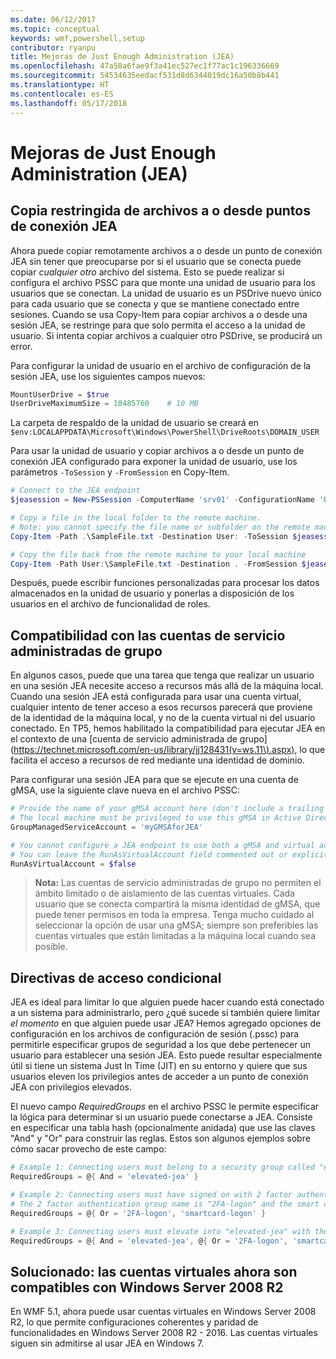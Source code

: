 ```yaml
---
ms.date: 06/12/2017
ms.topic: conceptual
keywords: wmf,powershell,setup
contributor: ryanpu
title: Mejoras de Just Enough Administration (JEA)
ms.openlocfilehash: 47a58a6fae9f3a41ec527ec1f77ac1c196336669
ms.sourcegitcommit: 54534635eedacf531d8d6344019dc16a50b8b441
ms.translationtype: HT
ms.contentlocale: es-ES
ms.lasthandoff: 05/17/2018
---
```

# <a name="improvements-to-just-enough-administration-jea"></a>Mejoras de Just Enough Administration (JEA)

## <a name="constrained-file-copy-tofrom-jea-endpoints"></a>Copia restringida de archivos a o desde puntos de conexión JEA

Ahora puede copiar remotamente archivos a o desde un punto de conexión JEA sin tener que preocuparse por si el usuario que se conecta puede copiar *cualquier otro* archivo del sistema.
Esto se puede realizar si configura el archivo PSSC para que monte una unidad de usuario para los usuarios que se conectan.
La unidad de usuario es un PSDrive nuevo único para cada usuario que se conecta y que se mantiene conectado entre sesiones.
Cuando se usa Copy-Item para copiar archivos a o desde una sesión JEA, se restringe para que solo permita el acceso a la unidad de usuario.
Si intenta copiar archivos a cualquier otro PSDrive, se producirá un error.

Para configurar la unidad de usuario en el archivo de configuración de la sesión JEA, use los siguientes campos nuevos:

```powershell
MountUserDrive = $true
UserDriveMaximumSize = 10485760    # 10 MB
```

La carpeta de respaldo de la unidad de usuario se creará en `$env:LOCALAPPDATA\Microsoft\Windows\PowerShell\DriveRoots\DOMAIN_USER`

Para usar la unidad de usuario y copiar archivos a o desde un punto de conexión JEA configurado para exponer la unidad de usuario, use los parámetros `-ToSession` y `-FromSession` en Copy-Item.

```powershell
# Connect to the JEA endpoint
$jeasession = New-PSSession -ComputerName 'srv01' -ConfigurationName 'UserDemo'

# Copy a file in the local folder to the remote machine.
# Note: you cannot specify the file name or subfolder on the remote machine. You must exactly type "User:"
Copy-Item -Path .\SampleFile.txt -Destination User: -ToSession $jeasession

# Copy the file back from the remote machine to your local machine
Copy-Item -Path User:\SampleFile.txt -Destination . -FromSession $jeasession
```

Después, puede escribir funciones personalizadas para procesar los datos almacenados en la unidad de usuario y ponerlas a disposición de los usuarios en el archivo de funcionalidad de roles.

## <a name="support-for-group-managed-service-accounts"></a>Compatibilidad con las cuentas de servicio administradas de grupo

En algunos casos, puede que una tarea que tenga que realizar un usuario en una sesión JEA necesite acceso a recursos más allá de la máquina local.
Cuando una sesión JEA está configurada para usar una cuenta virtual, cualquier intento de tener acceso a esos recursos parecerá que proviene de la identidad de la máquina local, y no de la cuenta virtual ni del usuario conectado.
En TP5, hemos habilitado la compatibilidad para ejecutar JEA en el contexto de una [cuenta de servicio administrada de grupo](https://technet.microsoft.com/en-us/library/jj128431(v=ws.11\).aspx), lo que facilita el acceso a recursos de red mediante una identidad de dominio.

Para configurar una sesión JEA para que se ejecute en una cuenta de gMSA, use la siguiente clave nueva en el archivo PSSC:

```powershell
# Provide the name of your gMSA account here (don't include a trailing $)
# The local machine must be privileged to use this gMSA in Active Directory
GroupManagedServiceAccount = 'myGMSAforJEA'

# You cannot configure a JEA endpoint to use both a gMSA and virtual account
# You can leave the RunAsVirtualAccount field commented out or explicitly set it to false
RunAsVirtualAccount = $false
```

> **Nota:** Las cuentas de servicio administradas de grupo no permiten el ámbito limitado o de aislamiento de las cuentas virtuales.
> Cada usuario que se conecta compartirá la misma identidad de gMSA, que puede tener permisos en toda la empresa.
> Tenga mucho cuidado al seleccionar la opción de usar una gMSA; siempre son preferibles las cuentas virtuales que están limitadas a la máquina local cuando sea posible.

## <a name="conditional-access-policies"></a>Directivas de acceso condicional

JEA es ideal para limitar lo que alguien puede hacer cuando está conectado a un sistema para administrarlo, pero ¿qué sucede si también quiere limitar *el momento* en que alguien puede usar JEA?
Hemos agregado opciones de configuración en los archivos de configuración de sesión (.pssc) para permitirle especificar grupos de seguridad a los que debe pertenecer un usuario para establecer una sesión JEA.
Esto puede resultar especialmente útil si tiene un sistema Just In Time (JIT) en su entorno y quiere que sus usuarios eleven los privilegios antes de acceder a un punto de conexión JEA con privilegios elevados.

El nuevo campo *RequiredGroups* en el archivo PSSC le permite especificar la lógica para determinar si un usuario puede conectarse a JEA.
Consiste en especificar una tabla hash (opcionalmente anidada) que use las claves "And" y "Or" para construir las reglas.
Estos son algunos ejemplos sobre cómo sacar provecho de este campo:

```powershell
# Example 1: Connecting users must belong to a security group called "elevated-jea"
RequiredGroups = @{ And = 'elevated-jea' }

# Example 2: Connecting users must have signed on with 2 factor authentication or a smart card
# The 2 factor authentication group name is "2FA-logon" and the smart card group name is "smartcard-logon"
RequiredGroups = @{ Or = '2FA-logon', 'smartcard-logon' }

# Example 3: Connecting users must elevate into "elevated-jea" with their JIT system and have logged on with 2FA or a smart card
RequiredGroups = @{ And = 'elevated-jea', @{ Or = '2FA-logon', 'smartcard-logon' }}
```

## <a name="fixed-virtual-accounts-are-now-supported-on-windows-server-2008-r2"></a>Solucionado: las cuentas virtuales ahora son compatibles con Windows Server 2008 R2
En WMF 5.1, ahora puede usar cuentas virtuales en Windows Server 2008 R2, lo que permite configuraciones coherentes y paridad de funcionalidades en Windows Server 2008 R2 - 2016.
Las cuentas virtuales siguen sin admitirse al usar JEA en Windows 7.
